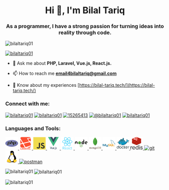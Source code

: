<h1 align="center">Hi 👋, I'm Bilal Tariq</h1>
<h3 align="center">As a programmer, I have a strong passion for turning ideas into reality through code.</h3>

<p align="left"> <img src="https://komarev.com/ghpvc/?username=bilaltariq01&label=Profile%20views&color=0e75b6&style=flat" alt="bilaltariq01" /> </p>

<p align="left"> <a href="https://twitter.com/bilaltariq01" target="blank"><img src="https://img.shields.io/twitter/follow/bilaltariq01?logo=twitter&style=for-the-badge" alt="bilaltariq01" /></a> </p>

- 💬 Ask me about **PHP, Laravel, Vue.js, React.js.**

- 📫 How to reach me **email4bilaltariq@gmail.com**

- 📄 Know about my experiences [https://bilal-tariq.tech/](https://bilal-tariq.tech/)

<h3 align="left">Connect with me:</h3>
<p align="left">
<a href="https://twitter.com/bilaltariq01" target="blank"><img align="center" src="https://raw.githubusercontent.com/rahuldkjain/github-profile-readme-generator/master/src/images/icons/Social/twitter.svg" alt="bilaltariq01" height="30" width="40" /></a>
<a href="https://linkedin.com/in/bilaltariq01" target="blank"><img align="center" src="https://raw.githubusercontent.com/rahuldkjain/github-profile-readme-generator/master/src/images/icons/Social/linked-in-alt.svg" alt="bilaltariq01" height="30" width="40" /></a>
<a href="https://stackoverflow.com/users/15265413" target="blank"><img align="center" src="https://raw.githubusercontent.com/rahuldkjain/github-profile-readme-generator/master/src/images/icons/Social/stack-overflow.svg" alt="15265413" height="30" width="40" /></a>
<a href="https://medium.com/@bilaltariq01" target="blank"><img align="center" src="https://raw.githubusercontent.com/rahuldkjain/github-profile-readme-generator/master/src/images/icons/Social/medium.svg" alt="@bilaltariq01" height="30" width="40" /></a>
<a href="https://instagram.com/bilaltariq01" target="blank"><img align="center" src="https://raw.githubusercontent.com/rahuldkjain/github-profile-readme-generator/master/src/images/icons/Social/instagram.svg" alt="bilaltariq01" height="30" width="40" /></a>
</p>

<h3 align="left">Languages and Tools:</h3>
<p align="left">
<a href="https://www.php.net" target="_blank" rel="noreferrer"> <img src="https://raw.githubusercontent.com/devicons/devicon/master/icons/php/php-original.svg" alt="php" width="40" height="40"/> </a>
<a href="https://laravel.com/" target="_blank" rel="noreferrer"> <img src="https://raw.githubusercontent.com/devicons/devicon/master/icons/laravel/laravel-plain-wordmark.svg" alt="laravel" width="40" height="40"/> </a> 
<a href="https://developer.mozilla.org/en-US/docs/Web/JavaScript" target="_blank" rel="noreferrer"> <img src="https://raw.githubusercontent.com/devicons/devicon/master/icons/javascript/javascript-original.svg" alt="javascript" width="40" height="40"/> </a>
<a href="https://vuejs.org/" target="_blank" rel="noreferrer"> <img src="https://raw.githubusercontent.com/devicons/devicon/master/icons/vuejs/vuejs-original-wordmark.svg" alt="vuejs" width="40" height="40"/> </a> 
<a href="https://reactjs.org/" target="_blank" rel="noreferrer"> <img src="https://raw.githubusercontent.com/devicons/devicon/master/icons/react/react-original-wordmark.svg" alt="react" width="40" height="40"/> </a>
<a href="https://nodejs.org" target="_blank" rel="noreferrer"> <img src="https://raw.githubusercontent.com/devicons/devicon/master/icons/nodejs/nodejs-original-wordmark.svg" alt="nodejs" width="40" height="40"/> </a>
<a href="https://www.mongodb.com/" target="_blank" rel="noreferrer"> <img src="https://raw.githubusercontent.com/devicons/devicon/master/icons/mongodb/mongodb-original-wordmark.svg" alt="mongodb" width="40" height="40"/> </a> 
<a href="https://www.mysql.com/" target="_blank" rel="noreferrer"> <img src="https://raw.githubusercontent.com/devicons/devicon/master/icons/mysql/mysql-original-wordmark.svg" alt="mysql" width="40" height="40"/> </a> 
<a href="https://www.docker.com/" target="_blank" rel="noreferrer"> <img src="https://raw.githubusercontent.com/devicons/devicon/master/icons/docker/docker-original-wordmark.svg" alt="docker" width="40" height="40"/> </a> 
<a href="https://redis.io" target="_blank" rel="noreferrer"> <img src="https://raw.githubusercontent.com/devicons/devicon/master/icons/redis/redis-original-wordmark.svg" alt="redis" width="40" height="40"/> </a>
<a href="https://git-scm.com/" target="_blank" rel="noreferrer"> <img src="https://www.vectorlogo.zone/logos/git-scm/git-scm-icon.svg" alt="git" width="40" height="40"/> </a> 
<a href="https://www.linux.org/" target="_blank" rel="noreferrer"> <img src="https://raw.githubusercontent.com/devicons/devicon/master/icons/linux/linux-original.svg" alt="linux" width="40" height="40"/> </a>
<a href="https://postman.com" target="_blank" rel="noreferrer"> <img src="https://www.vectorlogo.zone/logos/getpostman/getpostman-icon.svg" alt="postman" width="40" height="40"/> </a> 
</p>

<p><img align="left" src="https://github-readme-stats.vercel.app/api/top-langs?username=bilaltariq01&show_icons=true&locale=en&layout=compact" alt="bilaltariq01" /></p>

<p>&nbsp;<img align="center" src="https://github-readme-stats.vercel.app/api?username=bilaltariq01&show_icons=true&locale=en" alt="bilaltariq01" /></p>

<p><img align="center" src="https://github-readme-streak-stats.herokuapp.com/?user=bilaltariq01&" alt="bilaltariq01" /></p>
